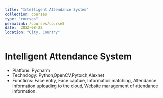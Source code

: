 ```yaml
---
title: "Intelligent Attendance System"
collection: courses
type: "courses"
permalink: /courses/course5
date:  2022-08-22
location: "City, Country"
---
```


Intelligent Attendance System
======
* Platform: Pycharm
* Technology: Python,OpenCV,Pytorch,Alexnet
* Functions: Face entry, Face capture, Information matching, Attendance information uploading to the cloud, Website management of attendance information.
